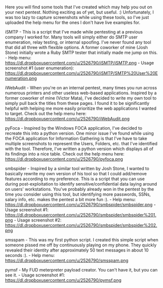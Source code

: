 Here you will find some tools that I've created which may help you out on your next pentest. Nothing exciting as of yet, but useful. :)
Unfortunately, I was too lazy to capture screenshots while using these tools, so I've just uploaded the help menu for the ones I don't have live examples for.

iSMTP - This is a script that I've made while pentesting at a previous company I worked for. Many tools will simply either do SMTP user enumeration, relay testing, or internal spoofing. I've never found any tool that did all three with flexible options. A former coworker of mine (Josh Stone) initially wrote a Ruby SMTP tester that initially made me jump on this.
	- Help menu: https://dl.dropboxusercontent.com/u/2526790/iSMTP/iSMTP.png
	- Usage screenshot #1 (user enumeration): https://dl.dropboxusercontent.com/u/2526790/iSMTP/SMTP%20User%20Enumeration.png

iWebAudit - When you're on an internal pentest, many times you run across numerous printers and other useless web-based applications. Inspired by a former coworker of mine (Victor Mata), I've decided to write my own tool to simply pull back the titles from these pages. I found it to be significantly helpful with helping me more easily prioritize the web applications I wanted to target. Check out the help menu here: https://dl.dropboxusercontent.com/u/2526790/iWebAudit.png

pyFoca - Inspired by the Windows FOCA application, I've decided to recreate this into a python version. One minor issue I've found while using the FOCA application for Information Gathering is that I've have to take multiple screenshots to represent the Users, Folders, etc. that I've identified with the tool. Therefore, I've written a python version which displays all of its findings into a nice table. Check out the help menu here: https://dl.dropboxusercontent.com/u/2526790/pyfoca.png

smbspider - Inspired by a similar tool written by Josh Stone, I wanted to basically rewrite my own version of his tool so that I could add/remove features according to my preference. This is a script that you can use during post-exploitation to identify sensitive/confidential data laying around on users' workstations. You've probably already won in the pentest by the time you consider using this tool, but identifying more passwords, SSNs, salary info, etc. makes the pentest a bit more fun :).
	- Help menu: https://dl.dropboxusercontent.com/u/2526790/smbspider/smbspider.png
	- Usage screenshot #1: https://dl.dropboxusercontent.com/u/2526790/smbspider/smbspider%201.png
	- Usage screenshot #2: https://dl.dropboxusercontent.com/u/2526790/smbspider/smbspider%202.png

smsspam - This was my first python script. I created this simple script when someone pissed me off by continuously playing on my phone. They quickly revealed their identity after approximately 50 text messages in about 10 seconds :).
	- Help menu: https://dl.dropboxusercontent.com/u/2526790/smsspam.png

pymsf - My FUD meterpreter payload creator. You can't have it, but you can see it.
	- Usage screenshot #1: https://dl.dropboxusercontent.com/u/2526790/pymsf.png
